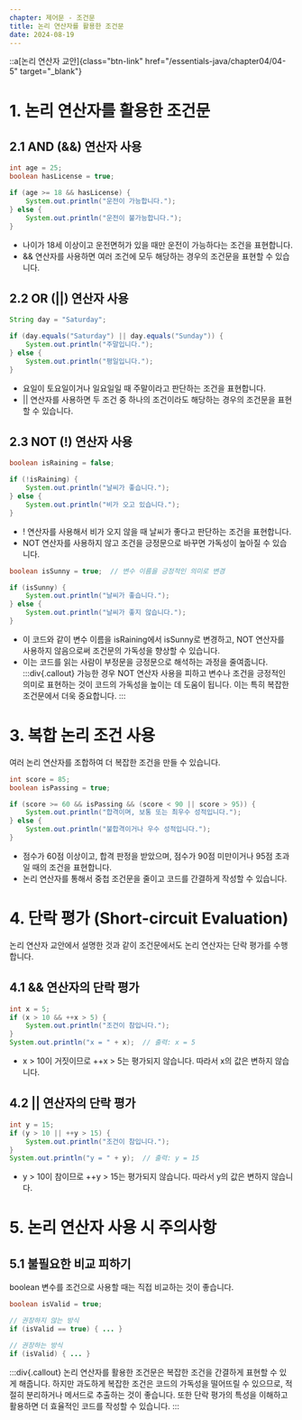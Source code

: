 ```yaml
---
chapter: 제어문 - 조건문
title: 논리 연산자를 활용한 조건문
date: 2024-08-19
---
```

::a[논리 연산자 교안]{class="btn-link" href="/essentials-java/chapter04/04-5" target="\_blank"}
# 1. 논리 연산자를 활용한 조건문
## 2.1 AND (&&) 연산자 사용
```java
int age = 25;
boolean hasLicense = true;

if (age >= 18 && hasLicense) {
    System.out.println("운전이 가능합니다.");
} else {
    System.out.println("운전이 불가능합니다.");
}
```
- 나이가 18세 이상이고 운전면허가 있을 때만 운전이 가능하다는 조건을 표현합니다.
- && 연산자를 사용하면 여러 조건에 모두 해당하는 경우의 조건문을 표현할 수 있습니다.

## 2.2 OR (||) 연산자 사용
```java
String day = "Saturday";

if (day.equals("Saturday") || day.equals("Sunday")) {
    System.out.println("주말입니다.");
} else {
    System.out.println("평일입니다.");
}
```
- 요일이 토요일이거나 일요일일 때 주말이라고 판단하는 조건을 표현합니다.
- || 연산자를 사용하면 두 조건 중 하나의 조건이라도 해당하는 경우의 조건문을 표현할 수 있습니다.

## 2.3 NOT (!) 연산자 사용
```java
boolean isRaining = false;

if (!isRaining) {
    System.out.println("날씨가 좋습니다.");
} else {
    System.out.println("비가 오고 있습니다.");
}
```
- ! 연산자를 사용해서 비가 오지 않을 때 날씨가 좋다고 판단하는 조건을 표현합니다.
- NOT 연산자를 사용하지 않고 조건을 긍정문으로 바꾸면 가독성이 높아질 수 있습니다.
```java
boolean isSunny = true;  // 변수 이름을 긍정적인 의미로 변경

if (isSunny) {
    System.out.println("날씨가 좋습니다.");
} else {
    System.out.println("날씨가 좋지 않습니다.");
}
```
- 이 코드와 같이 변수 이름을 isRaining에서 isSunny로 변경하고, NOT 연산자를 사용하지 않음으로써 조건문의 가독성을 향상할 수 있습니다.
- 이는 코드를 읽는 사람이 부정문을 긍정문으로 해석하는 과정을 줄여줍니다.
:::div{.callout}
가능한 경우 NOT 연산자 사용을 피하고 변수나 조건을 긍정적인 의미로 표현하는 것이 코드의 가독성을 높이는 데 도움이 됩니다. 이는 특히 복잡한 조건문에서 더욱 중요합니다.
:::

# 3. 복합 논리 조건 사용
여러 논리 연산자를 조합하여 더 복잡한 조건을 만들 수 있습니다.
```java
int score = 85;
boolean isPassing = true;

if (score >= 60 && isPassing && (score < 90 || score > 95)) {
    System.out.println("합격이며, 보통 또는 최우수 성적입니다.");
} else {
    System.out.println("불합격이거나 우수 성적입니다.");
}
```
- 점수가 60점 이상이고, 합격 판정을 받았으며, 점수가 90점 미만이거나 95점 초과일 때의 조건을 표현합니다.
- 논리 연산자를 통해서 중첩 조건문을 줄이고 코드를 간결하게 작성할 수 있습니다.

# 4. 단락 평가 (Short-circuit Evaluation)
논리 연산자 교안에서 설명한 것과 같이 조건문에서도 논리 연산자는 단락 평가를 수행합니다.
## 4.1 && 연산자의 단락 평가
```java
int x = 5;
if (x > 10 && ++x > 5) {
    System.out.println("조건이 참입니다.");
}
System.out.println("x = " + x);  // 출력: x = 5
```
- x > 10이 거짓이므로 ++x > 5는 평가되지 않습니다. 따라서 x의 값은 변하지 않습니다.

## 4.2 || 연산자의 단락 평가
```java
int y = 15;
if (y > 10 || ++y > 15) {
    System.out.println("조건이 참입니다.");
}
System.out.println("y = " + y);  // 출력: y = 15
```
- y > 10이 참이므로 ++y > 15는 평가되지 않습니다. 따라서 y의 값은 변하지 않습니다.

# 5. 논리 연산자 사용 시 주의사항
## 5.1 불필요한 비교 피하기
boolean 변수를 조건으로 사용할 때는 직접 비교하는 것이 좋습니다.
```java
boolean isValid = true;

// 권장하지 않는 방식
if (isValid == true) { ... }

// 권장하는 방식
if (isValid) { ... }
```

:::div{.callout}
논리 연산자를 활용한 조건문은 복잡한 조건을 간결하게 표현할 수 있게 해줍니다. 하지만 과도하게 복잡한 조건은 코드의 가독성을 떨어뜨릴 수 있으므로, 적절히 분리하거나 메서드로 추출하는 것이 좋습니다. 또한 단락 평가의 특성을 이해하고 활용하면 더 효율적인 코드를 작성할 수 있습니다.
:::